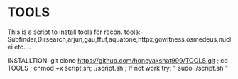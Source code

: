 # TOOLS
This is a script to install tools for recon.
tools:- Subfinder,Dirsearch,arjun,gau,ffuf,aquatone,httpx,gowitness,osmedeus,nuclei etc....

INSTALLTION:
git clone https://github.com/honeyakshat999/TOOLS.git ;
cd TOOLS ;
chmod +x script.sh;
./script.sh ;
If not work try:
" sudo ./script.sh "
